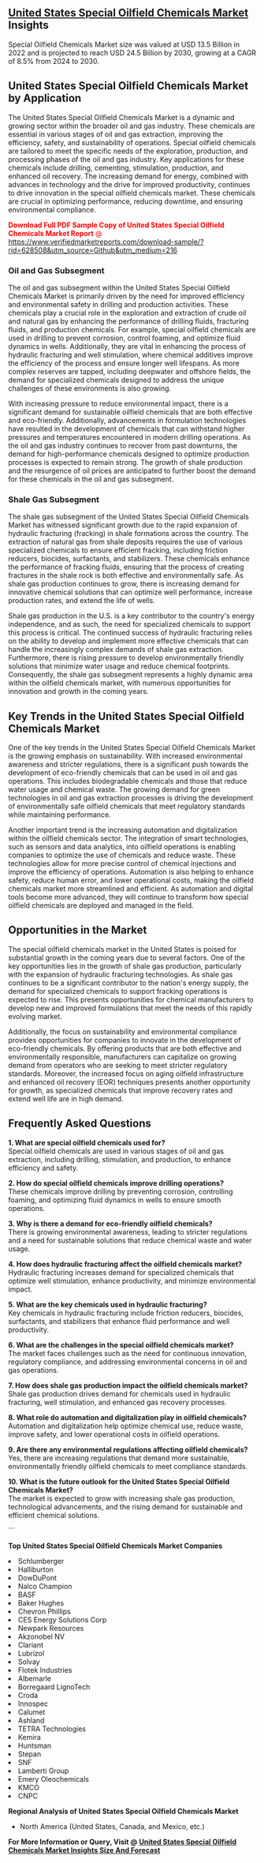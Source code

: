 <h2><a href="https://www.verifiedmarketreports.com/download-sample/?rid=628508&amp;utm_source=Github&amp;utm_medium=216" target="_blank">United States Special Oilfield Chemicals Market</a> Insights</h2><p>Special Oilfield Chemicals Market size was valued at USD 13.5 Billion in 2022 and is projected to reach USD 24.5 Billion by 2030, growing at a CAGR of 8.5% from 2024 to 2030.</p><p><h2>United States Special Oilfield Chemicals Market by Application</h2><p>The United States Special Oilfield Chemicals Market is a dynamic and growing sector within the broader oil and gas industry. These chemicals are essential in various stages of oil and gas extraction, improving the efficiency, safety, and sustainability of operations. Special oilfield chemicals are tailored to meet the specific needs of the exploration, production, and processing phases of the oil and gas industry. Key applications for these chemicals include drilling, cementing, stimulation, production, and enhanced oil recovery. The increasing demand for energy, combined with advances in technology and the drive for improved productivity, continues to drive innovation in the special oilfield chemicals market. These chemicals are crucial in optimizing performance, reducing downtime, and ensuring environmental compliance.<p><span class=""><span style="color: #ff0000;"><strong>Download Full PDF Sample Copy of United States Special Oilfield Chemicals Market Report</strong> @ </span><a href="https://www.verifiedmarketreports.com/download-sample/?rid=628508&amp;utm_source=Github&amp;utm_medium=216" target="_blank">https://www.verifiedmarketreports.com/download-sample/?rid=628508&amp;utm_source=Github&amp;utm_medium=216</a></span></p></p><h3>Oil and Gas Subsegment</h3><p>The oil and gas subsegment within the United States Special Oilfield Chemicals Market is primarily driven by the need for improved efficiency and environmental safety in drilling and production activities. These chemicals play a crucial role in the exploration and extraction of crude oil and natural gas by enhancing the performance of drilling fluids, fracturing fluids, and production chemicals. For example, special oilfield chemicals are used in drilling to prevent corrosion, control foaming, and optimize fluid dynamics in wells. Additionally, they are vital in enhancing the process of hydraulic fracturing and well stimulation, where chemical additives improve the efficiency of the process and ensure longer well lifespans. As more complex reserves are tapped, including deepwater and offshore fields, the demand for specialized chemicals designed to address the unique challenges of these environments is also growing.<p>With increasing pressure to reduce environmental impact, there is a significant demand for sustainable oilfield chemicals that are both effective and eco-friendly. Additionally, advancements in formulation technologies have resulted in the development of chemicals that can withstand higher pressures and temperatures encountered in modern drilling operations. As the oil and gas industry continues to recover from past downturns, the demand for high-performance chemicals designed to optimize production processes is expected to remain strong. The growth of shale production and the resurgence of oil prices are anticipated to further boost the demand for these chemicals in the oil and gas subsegment.</p><h3>Shale Gas Subsegment</h3><p>The shale gas subsegment of the United States Special Oilfield Chemicals Market has witnessed significant growth due to the rapid expansion of hydraulic fracturing (fracking) in shale formations across the country. The extraction of natural gas from shale deposits requires the use of various specialized chemicals to ensure efficient fracking, including friction reducers, biocides, surfactants, and stabilizers. These chemicals enhance the performance of fracking fluids, ensuring that the process of creating fractures in the shale rock is both effective and environmentally safe. As shale gas production continues to grow, there is increasing demand for innovative chemical solutions that can optimize well performance, increase production rates, and extend the life of wells.<p>Shale gas production in the U.S. is a key contributor to the country's energy independence, and as such, the need for specialized chemicals to support this process is critical. The continued success of hydraulic fracturing relies on the ability to develop and implement more effective chemicals that can handle the increasingly complex demands of shale gas extraction. Furthermore, there is rising pressure to develop environmentally friendly solutions that minimize water usage and reduce chemical footprints. Consequently, the shale gas subsegment represents a highly dynamic area within the oilfield chemicals market, with numerous opportunities for innovation and growth in the coming years.</p><h2>Key Trends in the United States Special Oilfield Chemicals Market</h2><p>One of the key trends in the United States Special Oilfield Chemicals Market is the growing emphasis on sustainability. With increased environmental awareness and stricter regulations, there is a significant push towards the development of eco-friendly chemicals that can be used in oil and gas operations. This includes biodegradable chemicals and those that reduce water usage and chemical waste. The growing demand for green technologies in oil and gas extraction processes is driving the development of environmentally safe oilfield chemicals that meet regulatory standards while maintaining performance.</p><p>Another important trend is the increasing automation and digitalization within the oilfield chemicals sector. The integration of smart technologies, such as sensors and data analytics, into oilfield operations is enabling companies to optimize the use of chemicals and reduce waste. These technologies allow for more precise control of chemical injections and improve the efficiency of operations. Automation is also helping to enhance safety, reduce human error, and lower operational costs, making the oilfield chemicals market more streamlined and efficient. As automation and digital tools become more advanced, they will continue to transform how special oilfield chemicals are deployed and managed in the field.</p><h2>Opportunities in the Market</h2><p>The special oilfield chemicals market in the United States is poised for substantial growth in the coming years due to several factors. One of the key opportunities lies in the growth of shale gas production, particularly with the expansion of hydraulic fracturing technologies. As shale gas continues to be a significant contributor to the nation's energy supply, the demand for specialized chemicals to support fracking operations is expected to rise. This presents opportunities for chemical manufacturers to develop new and improved formulations that meet the needs of this rapidly evolving market.</p><p>Additionally, the focus on sustainability and environmental compliance provides opportunities for companies to innovate in the development of eco-friendly chemicals. By offering products that are both effective and environmentally responsible, manufacturers can capitalize on growing demand from operators who are seeking to meet stricter regulatory standards. Moreover, the increased focus on aging oilfield infrastructure and enhanced oil recovery (EOR) techniques presents another opportunity for growth, as specialized chemicals that improve recovery rates and extend well life are in high demand.</p><h2>Frequently Asked Questions</h2><p><strong>1. What are special oilfield chemicals used for?</strong><br>Special oilfield chemicals are used in various stages of oil and gas extraction, including drilling, stimulation, and production, to enhance efficiency and safety.</p><p><strong>2. How do special oilfield chemicals improve drilling operations?</strong><br>These chemicals improve drilling by preventing corrosion, controlling foaming, and optimizing fluid dynamics in wells to ensure smooth operations.</p><p><strong>3. Why is there a demand for eco-friendly oilfield chemicals?</strong><br>There is growing environmental awareness, leading to stricter regulations and a need for sustainable solutions that reduce chemical waste and water usage.</p><p><strong>4. How does hydraulic fracturing affect the oilfield chemicals market?</strong><br>Hydraulic fracturing increases demand for specialized chemicals that optimize well stimulation, enhance productivity, and minimize environmental impact.</p><p><strong>5. What are the key chemicals used in hydraulic fracturing?</strong><br>Key chemicals in hydraulic fracturing include friction reducers, biocides, surfactants, and stabilizers that enhance fluid performance and well productivity.</p><p><strong>6. What are the challenges in the special oilfield chemicals market?</strong><br>The market faces challenges such as the need for continuous innovation, regulatory compliance, and addressing environmental concerns in oil and gas operations.</p><p><strong>7. How does shale gas production impact the oilfield chemicals market?</strong><br>Shale gas production drives demand for chemicals used in hydraulic fracturing, well stimulation, and enhanced gas recovery processes.</p><p><strong>8. What role do automation and digitalization play in oilfield chemicals?</strong><br>Automation and digitalization help optimize chemical use, reduce waste, improve safety, and lower operational costs in oilfield operations.</p><p><strong>9. Are there any environmental regulations affecting oilfield chemicals?</strong><br>Yes, there are increasing regulations that demand more sustainable, environmentally friendly oilfield chemicals to meet compliance standards.</p><p><strong>10. What is the future outlook for the United States Special Oilfield Chemicals Market?</strong><br>The market is expected to grow with increasing shale gas production, technological advancements, and the rising demand for sustainable and efficient chemical solutions.</p>```</p><p><strong>Top United States Special Oilfield Chemicals Market Companies</strong></p><div data-test-id=""><p><li>Schlumberger</li><li> Halliburton</li><li> DowDuPont</li><li> Nalco Champion</li><li> BASF</li><li> Baker Hughes</li><li> Chevron Phillips</li><li> CES Energy Solutions Corp</li><li> Newpark Resources</li><li> Akzonobel NV</li><li> Clariant</li><li> Lubrizol</li><li> Solvay</li><li> Flotek Industries</li><li> Albemarle</li><li> Borregaard LignoTech</li><li> Croda</li><li> Innospec</li><li> Calumet</li><li> Ashland</li><li> TETRA Technologies</li><li> Kemira</li><li> Huntsman</li><li> Stepan</li><li> SNF</li><li> Lamberti Group</li><li> Emery Oleochemicals</li><li> KMCO</li><li> CNPC</li></p><div><strong>Regional Analysis of&nbsp;United States Special Oilfield Chemicals Market</strong></div><ul><li dir="ltr"><p dir="ltr">North America&nbsp;(United States, Canada, and Mexico, etc.)</p></li></ul><p><strong>For More Information or Query, Visit @&nbsp;</strong><strong><a href="https://www.verifiedmarketreports.com/product/special-oilfield-chemicals-market/?utm_source=Github&amp;utm_medium=216" target="_blank">United States Special Oilfield Chemicals Market Insights Size And Forecast</a></strong></p></div>

